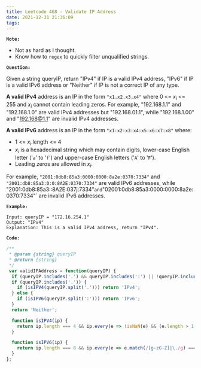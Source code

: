```yaml
---
title: Leetcode 468 - Validate IP Address
date: 2021-12-31 21:36:09
tags:
---
```

**`Note:`**
- Not as hard as I thought.
- Know how to `regex` to quickly filter unqualified strings.

**`Question:`**

Given a string queryIP, return "IPv4" if IP is a valid IPv4 address, "IPv6" if IP is a valid IPv6 address or "Neither" if IP is not a correct IP of any type.

**A valid IPv4** address is an IP in the form `"x1.x2.x3.x4"` where 0 <= $x_i$ <= 255 and $x_i$ cannot contain leading zeros. For example, "192.168.1.1" and "192.168.1.0" are valid IPv4 addresses but "192.168.01.1", while "192.168.1.00" and "192.168@1.1" are invalid IPv4 addresses.

**A valid IPv6** address is an IP in the form `"x1:x2:x3:x4:x5:x6:x7:x8"` where:

- 1 <= $x_i$.length <= 4
- $x_i$ is a hexadecimal string which may contain digits, lower-case English letter ('`a`' to '`f`') and upper-case English letters ('`A`' to '`F`').
- Leading zeros are allowed in $x_i$.

For example, `"2001:0db8:85a3:0000:0000:8a2e:0370:7334"` and `"2001:db8:85a3:0:0:8A2E:0370:7334"` are valid IPv6 addresses, while "2001:0db8:85a3::8A2E:037j:7334"` and `"02001:0db8:85a3:0000:0000:8a2e:0370:7334"` are invalid IPv6 addresses.

**`Example:`**
```
Input: queryIP = "172.16.254.1"
Output: "IPv4"
Explanation: This is a valid IPv4 address, return "IPv4".
```

**`Code:`**
```javascript
/**
 * @param {string} queryIP
 * @return {string}
 */
 var validIPAddress = function(queryIP) {
  if (queryIP.includes('.') && queryIP.includes(':') || !queryIP.includes('.') && !queryIP.includes(':')) return 'Neither';
  if (queryIP.includes('.')) {
    if (isIPV4(queryIP.split('.'))) return 'IPv4';
  } else {
    if (isIPV6(queryIP.split(':'))) return 'IPv6';
  }
  return 'Neither';

  function isIPV4(ip) {
    return ip.length === 4 && ip.every(e => !isNaN(e) && (e.length > 1 && e.length <= 3 && e[0] !== '0' || e.length === 1) && e >= '0' && e <= '255' && e.match(/:|[a-zA-Z]/g) === null);
  }

  function isIPV6(ip) {
    return ip.length === 8 && ip.every(e => e.match(/[g-zG-Z]|\./g) === null && e.length > 0 && e.length <= 4);
  }
};
```